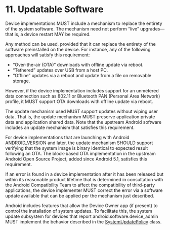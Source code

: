# 11\. Updatable Software

Device implementations MUST include a mechanism to replace the entirety of the
system software. The mechanism need not perform “live” upgrades—that is, a
device restart MAY be required.

Any method can be used, provided that it can replace the entirety of the
software preinstalled on the device. For instance, any of the following
approaches will satisfy this requirement:

*   “Over-the-air (OTA)” downloads with offline update via reboot.
*   “Tethered” updates over USB from a host PC.
*   “Offline” updates via a reboot and update from a file on removable storage.

However, if the device implementation includes support for an unmetered data
connection such as 802.11 or Bluetooth PAN (Personal Area Network) profile, it
MUST support OTA downloads with offline update via reboot.

The update mechanism used MUST support updates without wiping user data. That
is, the update mechanism MUST preserve application private data and application
shared data. Note that the upstream Android software includes an update
mechanism that satisfies this requirement.

For device implementations that are launching with Android ANDROID_VERSION and
later, the update mechanism SHOULD support verifying that the system image is
binary identical to expected result following an OTA. The block-based OTA
implementation in the upstream Android Open Source Project, added since Android
5.1, satisfies this requirement.

If an error is found in a device implementation after it has been released but
within its reasonable product lifetime that is determined in consultation with
the Android Compatibility Team to affect the compatibility of third-party
applications, the device implementer MUST correct the error via a software
update available that can be applied per the mechanism just described.

Android includes features that allow the Device Owner app (if present) to
control the installation of system updates. To facilitate this, the system
update subsystem for devices that report android.software.device_admin MUST
implement the behavior described in the
[SystemUpdatePolicy](http://developer.android.com/reference/android/app/admin/SystemUpdatePolicy.html)
class.
